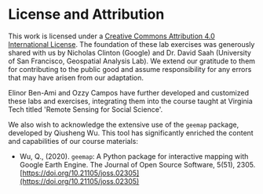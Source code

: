 # License and Attribution
This work is licensed under a [Creative Commons Attribution 4.0 International License](http://creativecommons.org/licenses/by/4.0/). The foundation of these lab exercises was generously shared with us by Nicholas Clinton (Google) and Dr. David Saah (University of San Francisco, Geospatial Analysis Lab). We extend our gratitude to them for contributing to the public good and assume responsibility for any errors that may have arisen from our adaptation.

Elinor Ben-Ami and Ozzy Campos have further developed and customized these labs and exercises, integrating them into the course taught at Virginia Tech titled 'Remote Sensing for Social Science'.

We also wish to acknowledge the extensive use of the `geemap` package, developed by Qiusheng Wu. This tool has significantly enriched the content and capabilities of our course materials:
- Wu, Q., (2020). `geemap`: A Python package for interactive mapping with Google Earth Engine. The Journal of Open Source Software, 5(51), 2305. [https://doi.org/10.21105/joss.02305](https://doi.org/10.21105/joss.02305)
